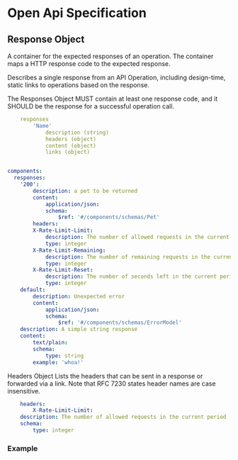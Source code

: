 # Open Api Specification 

## Response Object
A container for the expected responses of an operation. The container maps a HTTP response code to the expected response.

Describes a single response from an API Operation, including design-time, static links to operations based on the response.

The Responses Object MUST contain at least one response code, and it SHOULD be the response for a successful operation call.

```Yaml
    responses
        'Name'
            description (string)
            headers (object)
            content (object)
            links (object)
```

```YAML

components:
  responses:
    '200':
        description: a pet to be returned
        content: 
            application/json:
            schema:
                $ref: '#/components/schemas/Pet'
        headers:
        X-Rate-Limit-Limit:
            description: The number of allowed requests in the current period
            type: integer
        X-Rate-Limit-Remaining:
            description: The number of remaining requests in the current period
            type: integer
        X-Rate-Limit-Reset:
            description: The number of seconds left in the current period
            type: integer
    default:
        description: Unexpected error
        content:
            application/json:
            schema:
                $ref: '#/components/schemas/ErrorModel'
    description: A simple string response
    content:
        text/plain:
        schema:
            type: string
        example: 'whoa!'


```

Headers Object
Lists the headers that can be sent in a response or forwarded via a link. Note that RFC 7230 states header names are case insensitive.
```YAML
    headers:
        X-Rate-Limit-Limit:
    description: The number of allowed requests in the current period
    schema:
        type: integer
```






### Example

```YAML

```